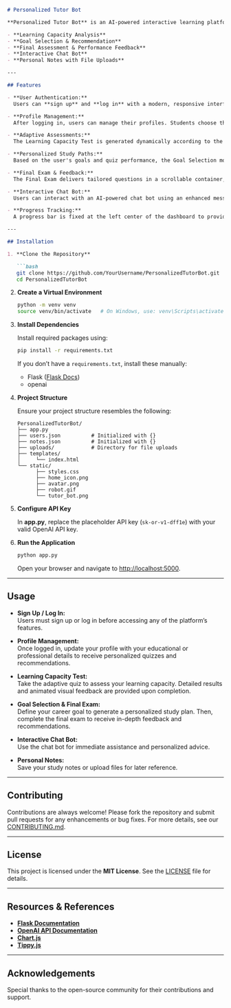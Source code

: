 ```markdown
# Personalized Tutor Bot

**Personalized Tutor Bot** is an AI-powered interactive learning platform designed to assess users’ learning capacity, recommend personalized career paths, and provide detailed performance feedback. This project includes modules for:

- **Learning Capacity Analysis**  
- **Goal Selection & Recommendation**  
- **Final Assessment & Performance Feedback**  
- **Interactive Chat Bot**  
- **Personal Notes with File Uploads**

---

## Features

- **User Authentication:**  
  Users can **sign up** and **log in** with a modern, responsive interface.

- **Profile Management:**  
  After logging in, users can manage their profiles. Students choose their education level (School, College, or Graduated), while Working Professionals and Others enter relevant information. This data is used to tailor quizzes and recommendations.

- **Adaptive Assessments:**  
  The Learning Capacity Test is generated dynamically according to the user's profile. The platform adapts question difficulty in real time and displays a detailed result with an animated pie chart.

- **Personalized Study Paths:**  
  Based on the user's goals and quiz performance, the Goal Selection module creates a customized learning path with targeted resources and recommendations.

- **Final Exam & Feedback:**  
  The Final Exam delivers tailored questions in a scrollable container, complete with a running timer. Detailed, formatted feedback is provided post-assessment.

- **Interactive Chat Bot:**  
  Users can interact with an AI-powered chat bot using an enhanced messaging interface with square send/mic buttons.

- **Progress Tracking:**  
  A progress bar is fixed at the left center of the dashboard to provide a visual indicator of overall progress.

---

## Installation

1. **Clone the Repository**

   ```bash
   git clone https://github.com/YourUsername/PersonalizedTutorBot.git
   cd PersonalizedTutorBot
   ```

2. **Create a Virtual Environment**

   ```bash
   python -m venv venv
   source venv/bin/activate   # On Windows, use: venv\Scripts\activate
   ```

3. **Install Dependencies**

   Install required packages using:

   ```bash
   pip install -r requirements.txt
   ```

   If you don’t have a `requirements.txt`, install these manually:
   
   - Flask ([Flask Docs](https://flask.palletsprojects.com/))
   - openai

4. **Project Structure**

   Ensure your project structure resembles the following:
   ```
   PersonalizedTutorBot/
   ├── app.py
   ├── users.json          # Initialized with {}
   ├── notes.json          # Initialized with {}
   ├── uploads/            # Directory for file uploads
   ├── templates/
   │     └── index.html
   └── static/
         ├── styles.css
         ├── home_icon.png
         ├── avatar.png
         ├── robot.gif
         └── tutor_bot.png
   ```

5. **Configure API Key**

   In **app.py**, replace the placeholder API key (`sk-or-v1-dff1e`) with your valid OpenAI API key.

6. **Run the Application**

   ```bash
   python app.py
   ```

   Open your browser and navigate to [http://localhost:5000](http://localhost:5000).

---

## Usage

- **Sign Up / Log In:**  
  Users must sign up or log in before accessing any of the platform’s features.

- **Profile Management:**  
  Once logged in, update your profile with your educational or professional details to receive personalized quizzes and recommendations.

- **Learning Capacity Test:**  
  Take the adaptive quiz to assess your learning capacity. Detailed results and animated visual feedback are provided upon completion.

- **Goal Selection & Final Exam:**  
  Define your career goal to generate a personalized study plan. Then, complete the final exam to receive in-depth feedback and recommendations.

- **Interactive Chat Bot:**  
  Use the chat bot for immediate assistance and personalized advice.

- **Personal Notes:**  
  Save your study notes or upload files for later reference.

---

## Contributing

Contributions are always welcome! Please fork the repository and submit pull requests for any enhancements or bug fixes. For more details, see our [CONTRIBUTING.md](https://github.com/YourUsername/PersonalizedTutorBot/blob/main/CONTRIBUTING.md).

---

## License

This project is licensed under the **MIT License**. See the [LICENSE](https://opensource.org/licenses/MIT) file for details.

---

## Resources & References

- **[Flask Documentation](https://flask.palletsprojects.com/)**  
- **[OpenAI API Documentation](https://platform.openai.com/docs/)**  
- **[Chart.js](https://www.chartjs.org/)**  
- **[Tippy.js](https://atomiks.github.io/tippyjs/)**

---

## Acknowledgements

Special thanks to the open-source community for their contributions and support.

